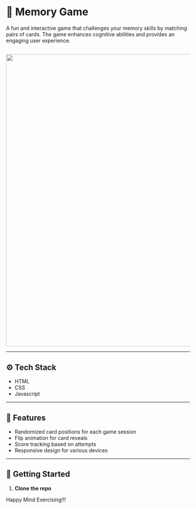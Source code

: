 # 🧠 Memory Game

A fun and interactive game that challenges your memory skills by matching pairs of cards. The game enhances cognitive abilities and provides an engaging user experience.

##

  <p align="center">
  <img src="https://i.postimg.cc/vTtBLn0K/image.png" width="800"/>
  </p>

---

## ⚙️ Tech Stack

- HTML
- CSS
- Javascript

---

## 🧠 Features

- Randomized card positions for each game session
- Flip animation for card reveals
- Score tracking based on attempts
- Responsive design for various devices

---

## 🚀 Getting Started

1. **Clone the repo**

Happy Mind Exercising!!!


